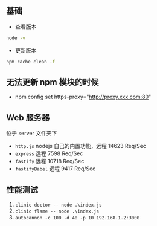 ## 基础

-   查看版本

```bash
node -v
```

-   更新版本

```bash
npm cache clean -f
```

## 无法更新 npm 模块的时候

-   npm config set https-proxy="http://proxy.xxx.com:80"

## Web 服务器

位于 server 文件夹下

-   `http.js` nodejs 自己的内置功能，远程 14623 Req/Sec
-   `express` 远程 7598 Req/Sec
-   `fastify` 远程 10718 Req/Sec
-   `fastifyBabel` 远程 9417 Req/Sec

## 性能测试

1. `clinic doctor -- node .\index.js`
2. `clinic flame -- node .\index.js`
3. `autocannon -c 100 -d 40 -p 10 192.168.1.2:3000`
